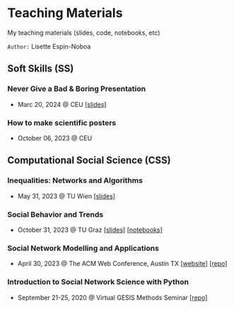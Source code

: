 # Teaching Materials
My teaching materials (slides, code, notebooks, etc)

`Author:` Lisette Espin-Noboa 

## Soft Skills (SS)
### Never Give a Bad & Boring Presentation
- Marc 20, 2024 @ CEU [[slides]](lectures/SS_Great_Presentations/slides/ss_great_presentations_slides_CEU.pdf)

### How to make scientific posters
- October 06, 2023 @ CEU


## Computational Social Science (CSS)
### Inequalities: Networks and Algorithms
- May 31, 2023 @ TU Wien [[slides]](lectures/CSS_Inequalities/slides/css_inequalities_slides_TUWien.pdf)

### Social Behavior and Trends
- October 31, 2023 @ TU Graz [[slides]](lectures/CSS_Behavior_and_Trends/slides/css_behavior_and_trends_slides_TUGraz.pdf) [[notebooks]](lectures/2_Behavior_and_Trends/notebooks/code/notebooks)

### Social Network Modelling and Applications
- April 30, 2023 @ The ACM Web Conference, Austin TX [[website]](https://bit.ly/snma2023) [[repo]](https://github.com/snma-tutorial/www2023)

### Introduction to Social Network Science with Python
- September 21-25, 2020 @ Virtual GESIS Methods Seminar [[repo]](https://github.com/gesiscss/methods_seminar_2020_network_science)
